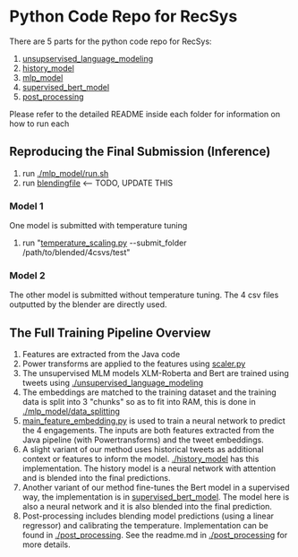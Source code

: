 # Python Code Repo for RecSys 

There are 5 parts for the python code repo for RecSys:

1. [unsupservised_language_modeling](https://github.com/layer6ai-labs/RecSys2020/blob/master/python/unsupervised_language_modeling/xlm-r/README.md)
2. [history_model](https://github.com/layer6ai-labs/RecSys2020/blob/master/python/history_model/README.md)
3. [mlp_model](https://github.com/layer6ai-labs/RecSys2020/blob/master/python/mlp_model/README.md)
4. [supervised_bert_model](https://github.com/layer6ai-labs/RecSys2020/tree/master/python/supervised_bert_model)
5. [post_processing](https://github.com/layer6ai-labs/RecSys2020/blob/master/python/post_processing/README.md)

Please refer to the detailed README inside each folder for information on how to run each


## Reproducing the Final Submission (Inference)

1. run [./mlp_model/run.sh](https://github.com/layer6ai-labs/RecSys2020/blob/master/python/mlp_model/run.sh)
2. run [blendingfile](blah) <-- TODO, UPDATE THIS


### Model 1

One model is submitted with temperature tuning

1. run "[temperature_scaling.py](https://github.com/layer6ai-labs/RecSys2020/blob/master/python/post_processing/temperature_scaling.py) --submit_folder /path/to/blended/4csvs/test"


### Model 2

The other model is submitted without temperature tuning. The 4 csv files outputted by the blender are directly used.

## The Full Training Pipeline Overview
1. Features are extracted from the Java code
2. Power transforms are applied to the features using [scaler.py](https://github.com/layer6ai-labs/RecSys2020/blob/master/python/mlp_model/scaler.py)
3. The unsupervised MLM models XLM-Roberta and Bert are trained using tweets using [./unsupervised_language_modeling](https://github.com/layer6ai-labs/RecSys2020/tree/master/python/unsupervised_language_modeling)
4. The embeddings are matched to the training dataset and the training data is split into 3 "chunks" so as to fit into RAM, this is done in [./mlp_model/data_splitting](https://github.com/layer6ai-labs/RecSys2020/tree/master/python/mlp_model/data_splitting)
5. [main_feature_embedding.py](https://github.com/layer6ai-labs/RecSys2020/blob/master/python/mlp_model/main_feature_embedding.py) is used to train a neural network to predict the 4 engagements. The inputs are both features extracted from the Java pipeline (with Powertransforms) and the tweet embeddings.
6. A slight variant of our method uses historical tweets as additional context or features to inform the model. [./history_model](https://github.com/layer6ai-labs/RecSys2020/tree/master/python/history_model) has this implementation. The history model is a neural network with attention and is blended into the final predictions.
7. Another variant of our method fine-tunes the Bert model in a supervised way, the implementation is in [supervised_bert_model](https://github.com/layer6ai-labs/RecSys2020/tree/master/python/supervised_bert_model). The model here is also a neural network and it is also blended into the final prediction.
8. Post-processing includes blending model predictions (using a linear regressor) and calibrating the temperature. Implementation can be found in [./post_processing](https://github.com/layer6ai-labs/RecSys2020/tree/master/python/post_processing). See the readme.md in [./post_processing](https://github.com/layer6ai-labs/RecSys2020/tree/master/python/post_processing) for more details.

